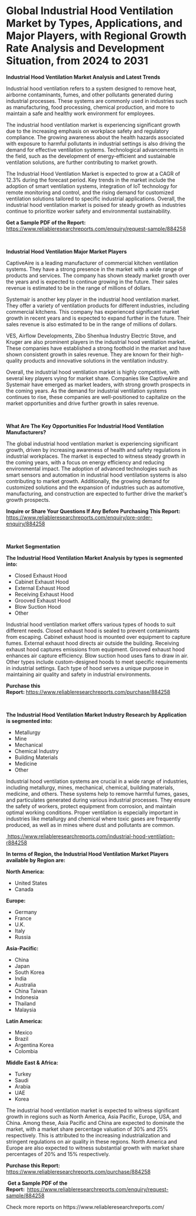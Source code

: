 <p><h1>Global Industrial Hood Ventilation Market by Types, Applications, and Major Players, with Regional Growth Rate Analysis and Development Situation, from 2024 to 2031</h1></p><p><strong>Industrial Hood Ventilation Market Analysis and Latest Trends</strong></p>
<p><p>Industrial hood ventilation refers to a system designed to remove heat, airborne contaminants, fumes, and other pollutants generated during industrial processes. These systems are commonly used in industries such as manufacturing, food processing, chemical production, and more to maintain a safe and healthy work environment for employees.</p><p>The industrial hood ventilation market is experiencing significant growth due to the increasing emphasis on workplace safety and regulatory compliance. The growing awareness about the health hazards associated with exposure to harmful pollutants in industrial settings is also driving the demand for effective ventilation systems. Technological advancements in the field, such as the development of energy-efficient and sustainable ventilation solutions, are further contributing to market growth.</p><p>The Industrial Hood Ventilation Market is expected to grow at a CAGR of 12.3% during the forecast period. Key trends in the market include the adoption of smart ventilation systems, integration of IoT technology for remote monitoring and control, and the rising demand for customized ventilation solutions tailored to specific industrial applications. Overall, the industrial hood ventilation market is poised for steady growth as industries continue to prioritize worker safety and environmental sustainability.</p></p>
<p><strong>Get a Sample PDF of the Report:&nbsp;</strong> <a href="https://www.reliableresearchreports.com/enquiry/request-sample/884258">https://www.reliableresearchreports.com/enquiry/request-sample/884258</a></p>
<p>&nbsp;</p>
<p><strong>Industrial Hood Ventilation Major Market Players</strong></p>
<p><p>CaptiveAire is a leading manufacturer of commercial kitchen ventilation systems. They have a strong presence in the market with a wide range of products and services. The company has shown steady market growth over the years and is expected to continue growing in the future. Their sales revenue is estimated to be in the range of millions of dollars.</p><p>Systemair is another key player in the industrial hood ventilation market. They offer a variety of ventilation products for different industries, including commercial kitchens. This company has experienced significant market growth in recent years and is expected to expand further in the future. Their sales revenue is also estimated to be in the range of millions of dollars.</p><p>VES, Airflow Developments, Zibo Shenhua Industry Electric Stove, and Kruger are also prominent players in the industrial hood ventilation market. These companies have established a strong foothold in the market and have shown consistent growth in sales revenue. They are known for their high-quality products and innovative solutions in the ventilation industry.</p><p>Overall, the industrial hood ventilation market is highly competitive, with several key players vying for market share. Companies like CaptiveAire and Systemair have emerged as market leaders, with strong growth prospects in the coming years. As the demand for industrial ventilation systems continues to rise, these companies are well-positioned to capitalize on the market opportunities and drive further growth in sales revenue.</p></p>
<p>&nbsp;</p>
<p><strong>What Are The Key Opportunities For Industrial Hood Ventilation Manufacturers?</strong></p>
<p><p>The global industrial hood ventilation market is experiencing significant growth, driven by increasing awareness of health and safety regulations in industrial workplaces. The market is expected to witness steady growth in the coming years, with a focus on energy efficiency and reducing environmental impact. The adoption of advanced technologies such as smart sensors and automation in industrial hood ventilation systems is also contributing to market growth. Additionally, the growing demand for customized solutions and the expansion of industries such as automotive, manufacturing, and construction are expected to further drive the market's growth prospects.</p></p>
<p><strong>Inquire or Share Your Questions If Any Before Purchasing This Report:</strong> <a href="https://www.reliableresearchreports.com/enquiry/pre-order-enquiry/884258">https://www.reliableresearchreports.com/enquiry/pre-order-enquiry/884258</a></p>
<p>&nbsp;</p>
<p><strong>Market Segmentation</strong></p>
<p><strong>The Industrial Hood Ventilation Market Analysis by types is segmented into:</strong></p>
<p><ul><li>Closed Exhaust Hood</li><li>Cabinet Exhaust Hood</li><li>External Exhaust Hood</li><li>Receiving Exhaust Hood</li><li>Grooved Exhaust Hood</li><li>Blow Suction Hood</li><li>Other</li></ul></p>
<p><p>Industrial hood ventilation market offers various types of hoods to suit different needs. Closed exhaust hood is sealed to prevent contaminants from escaping. Cabinet exhaust hood is mounted over equipment to capture fumes. External exhaust hood directs air outside the building. Receiving exhaust hood captures emissions from equipment. Grooved exhaust hood enhances air capture efficiency. Blow suction hood uses fans to draw in air. Other types include custom-designed hoods to meet specific requirements in industrial settings. Each type of hood serves a unique purpose in maintaining air quality and safety in industrial environments.</p></p>
<p><strong>Purchase this Report:&nbsp;</strong><a href="https://www.reliableresearchreports.com/purchase/884258">https://www.reliableresearchreports.com/purchase/884258</a></p>
<p>&nbsp;</p>
<p><strong>The Industrial Hood Ventilation Market Industry Research by Application is segmented into:</strong></p>
<p><ul><li>Metallurgy</li><li>Mine</li><li>Mechanical</li><li>Chemical Industry</li><li>Building Materials</li><li>Medicine</li><li>Other</li></ul></p>
<p><p>Industrial hood ventilation systems are crucial in a wide range of industries, including metallurgy, mines, mechanical, chemical, building materials, medicine, and others. These systems help to remove harmful fumes, gases, and particulates generated during various industrial processes. They ensure the safety of workers, protect equipment from corrosion, and maintain optimal working conditions. Proper ventilation is especially important in industries like metallurgy and chemical where toxic gases are frequently produced, as well as in mines where dust and pollutants are common.</p></p>
<p><a href="https://www.reliableresearchreports.com/industrial-hood-ventilation-r884258">&nbsp;https://www.reliableresearchreports.com/industrial-hood-ventilation-r884258</a></p>
<p><strong>In terms of Region, the Industrial Hood Ventilation Market Players available by Region are:</strong></p>
<p>
    <p> <strong> North America: </strong>
        <ul>
            <li>United States</li>
            <li>Canada</li>
        </ul>
        </p> 
    <p> <strong> Europe: </strong>
        <ul>
            <li>Germany</li>
            <li>France</li>
            <li>U.K.</li>
            <li>Italy</li>
            <li>Russia</li>
        </ul>
        </p> 
    <p> <strong> Asia-Pacific: </strong>
        <ul>
            <li>China</li>
            <li>Japan</li>
            <li>South Korea</li>
            <li>India</li>
            <li>Australia</li>
            <li>China Taiwan</li>
            <li>Indonesia</li>
            <li>Thailand</li>
            <li>Malaysia</li>
        </ul>
        </p> 
    <p> <strong> Latin America: </strong>
        <ul>
            <li>Mexico</li>
            <li>Brazil</li>
            <li>Argentina Korea</li>
            <li>Colombia</li>
        </ul>
        </p> 
    <p> <strong> Middle East & Africa: </strong>
        <ul>
            <li>Turkey</li>
            <li>Saudi</li>
            <li>Arabia</li>
            <li>UAE</li>
            <li>Korea</li>
        </ul>
    </p>
    </p>
<p><p>The industrial hood ventilation market is expected to witness significant growth in regions such as North America, Asia Pacific, Europe, USA, and China. Among these, Asia Pacific and China are expected to dominate the market, with a market share percentage valuation of 30% and 25% respectively. This is attributed to the increasing industrialization and stringent regulations on air quality in these regions. North America and Europe are also expected to witness substantial growth with market share percentages of 20% and 15% respectively.</p></p>
<p><strong>Purchase this Report: </strong><a href="https://www.reliableresearchreports.com/purchase/884258">https://www.reliableresearchreports.com/purchase/884258</a></p>
<p>&nbsp;<strong>Get a Sample PDF of the Report:&nbsp;&nbsp;</strong><a href="https://www.reliableresearchreports.com/enquiry/request-sample/884258">https://www.reliableresearchreports.com/enquiry/request-sample/884258</a></p>
<p><strong></strong></p>
<p>Check more reports on https://www.reliableresearchreports.com/</p>